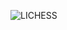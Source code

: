 ![LICHESS](https://img.shields.io/badge/-blitz%3A%202079-black?style=plastic&logo=lichess&label=elib&labelColor=black&color=gray)
